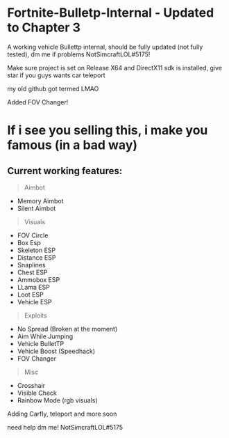 # Fortnite-Bulletp-Internal - Updated to Chapter 3
A working vehicle Bullettp internal, should be fully updated (not fully tested), dm me if problems NotSimcraftLOL#5175!

Make sure project is set on Release X64 and DirectX11 sdk is installed, give star if you guys wants car teleport

my old github got termed LMAO

Added FOV Changer!

# If i see you selling this, i make you famous (in a bad way)

## Current working features:

> Aimbot
 - Memory Aimbot
 - Silent Aimbot

> Visuals

 - FOV Circle
 - Box Esp
 - Skeleton ESP
 - Distance ESP
 - Snaplines
 - Chest ESP
 - Ammobox ESP
 - LLama ESP
 - Loot ESP
 - Vehicle ESP

> Exploits

 - No Spread (Broken at the moment)
 - Aim While Jumping
 - Vehicle BulletTP
 - Vehicle Boost (Speedhack)
 - FOV Changer

> Misc

 - Crosshair
 - Visible Check
 - Rainbow Mode (rgb visuals)


Adding Carfly, teleport and more soon

need help dm me! NotSimcraftLOL#5175
